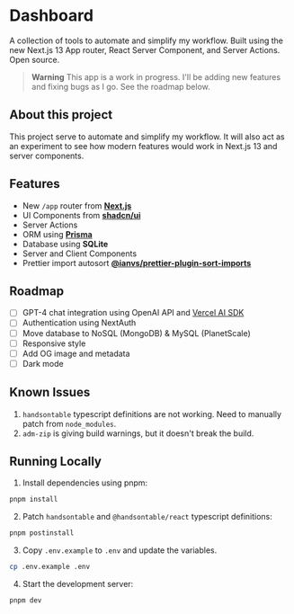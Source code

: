 # Dashboard

A collection of tools to automate and simplify my workflow.
Built using the new Next.js 13 App router, React Server Component, and Server Actions.
Open source.

> **Warning**
> This app is a work in progress. I'll be adding new features and fixing bugs as I go.
> See the roadmap below.

## About this project

This project serve to automate and simplify my workflow. It will also act as an experiment to see how modern features would work in Next.js 13 and server components.

## Features

- New `/app` router from [**Next.js**](https://nextjs.org/)
- UI Components from [**shadcn/ui**](https://ui.shadcn.com/)
- Server Actions
- ORM using [**Prisma**](https://www.prisma.io/)
- Database using **SQLite**
- Server and Client Components
- Prettier import autosort [**@ianvs/prettier-plugin-sort-imports**](https://github.com/IanVS/prettier-plugin-sort-imports)

## Roadmap

- [ ] GPT-4 chat integration using OpenAI API and [Vercel AI SDK](https://vercel.com/blog/introducing-the-vercel-ai-sdk)
- [ ] Authentication using NextAuth
- [ ] Move database to NoSQL (MongoDB) & MySQL (PlanetScale)
- [ ] Responsive style
- [ ] Add OG image and metadata
- [ ] Dark mode

## Known Issues

1. `handsontable` typescript definitions are not working. Need to manually patch from `node_modules`.
2. `adm-zip` is giving build warnings, but it doesn't break the build.

## Running Locally

1. Install dependencies using pnpm:

```sh
pnpm install
```

2. Patch `handsontable` and `@handsontable/react` typescript definitions:

```sh
pnpm postinstall
```

3. Copy `.env.example` to `.env` and update the variables.

```sh
cp .env.example .env
```

4. Start the development server:

```sh
pnpm dev
```
